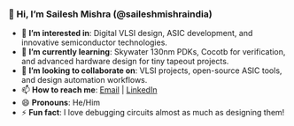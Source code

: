 ### 👋 Hi, I’m Sailesh Mishra (@saileshmishraindia)

- 👀 **I’m interested in**: Digital VLSI design, ASIC development, and innovative semiconductor technologies.
- 🌱 **I’m currently learning**: Skywater 130nm PDKs, Cocotb for verification, and advanced hardware design for tiny tapeout projects.
- 💞️ **I’m looking to collaborate on**: VLSI projects, open-source ASIC tools, and design automation workflows.
- 📫 **How to reach me**: [Email](mailto:saileshmishraofficial@example.com) | [LinkedIn](https://www.linkedin.com/in/saileshmishra01/)
- 😄 **Pronouns**: He/Him
- ⚡ **Fun fact**: I love debugging circuits almost as much as designing them!

<!---
saileshmishraindia/saileshmishraindia is a ✨ special ✨ repository because its `README.md` (this file) appears on your GitHub profile.
You can click the Preview link to take a look at your changes.
--->

